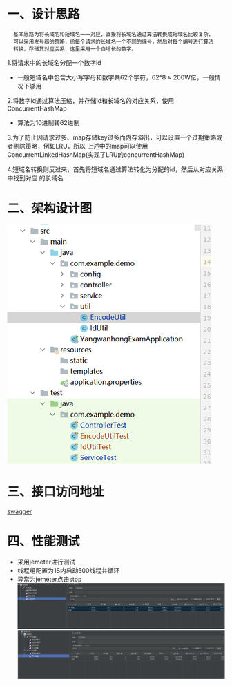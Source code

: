 # 一、设计思路
 
````
  基本思路为将长域名和短域名一一对应，直接将长域名通过算法转换成短域名比较复杂，
  可以采用发号器的策略，给每个请求的长域名一个不同的编号，然后对每个编号进行算法
  转换，存储其对应关系，这里采用一个自增长的数字。
````
1.将请求中的长域名分配一个数字id
   - 一般短域名中包含大小写字母和数字共62个字符，62^8 ≈ 200W亿，一般情况下够用

2.将数字id通过算法压缩，并存储id和长域名的对应关系，使用ConcurrentHashMap
  - 算法为10进制转62进制

3.为了防止因请求过多、map存储key过多而内存溢出，可以设置一个过期策略或者剔除策略，例如LRU，所以
  上述中的map可以使用ConcurrentLinkedHashMap(实现了LRU的concurrentHashMap)

4.短域名转换则反过来，首先将短域名通过算法转化为分配的id，然后从对应关系中找到对应
  的长域名
   
# 二、架构设计图
![架构设计图](代码结构.png)

# 三、接口访问地址
[swagger](http://localhost:8080/exam/swagger-ui.html)

# 四、性能测试
 - 采用jemeter进行测试
 - 线程组配置为1S内启动500线程并循环
 - 异常为jemeter点击stop
![性能测试](性能测试长转短.png)
![性能测试](性能测试短转长.png)